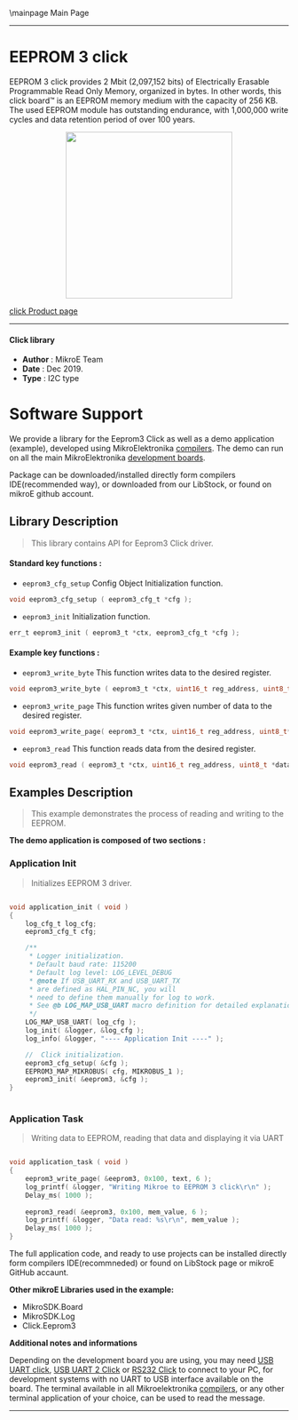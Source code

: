 \mainpage Main Page
 

---
# EEPROM 3 click

EEPROM 3 click provides 2 Mbit (2,097,152 bits) of Electrically Erasable Programmable Read Only Memory, organized in bytes. In other words, this click board™ is an EEPROM memory medium with the capacity of 256 KB. The used EEPROM module has outstanding endurance, with 1,000,000 write cycles and data retention period of over 100 years.

<p align="center">
  <img src="https://download.mikroe.com/images/click_for_ide/eeprom3_click.png" height=300px>
</p>

[click Product page](https://www.mikroe.com/eeprom-3-click)

---


#### Click library 

- **Author**        : MikroE Team
- **Date**          : Dec 2019.
- **Type**          : I2C type


# Software Support

We provide a library for the Eeprom3 Click 
as well as a demo application (example), developed using MikroElektronika 
[compilers](https://shop.mikroe.com/compilers). 
The demo can run on all the main MikroElektronika [development boards](https://shop.mikroe.com/development-boards).

Package can be downloaded/installed directly form compilers IDE(recommended way), or downloaded from our LibStock, or found on mikroE github account. 

## Library Description

> This library contains API for Eeprom3 Click driver.

#### Standard key functions :

- `eeprom3_cfg_setup` Config Object Initialization function.
```c
void eeprom3_cfg_setup ( eeprom3_cfg_t *cfg ); 
```

- `eeprom3_init` Initialization function.
```c
err_t eeprom3_init ( eeprom3_t *ctx, eeprom3_cfg_t *cfg );
```

#### Example key functions :

- `eeprom3_write_byte` This function writes data to the desired register.
```c
void eeprom3_write_byte ( eeprom3_t *ctx, uint16_t reg_address, uint8_t data_in );
```
 
- `eeprom3_write_page` This function writes given number of data to the desired register.
```c
void eeprom3_write_page( eeprom3_t *ctx, uint16_t reg_address, uint8_t* data_in, uint8_t count );
```

- `eeprom3_read` This function reads data from the desired register.
```c
void eeprom3_read ( eeprom3_t *ctx, uint16_t reg_address, uint8_t *data_out, uint16_t count );
```

## Examples Description

> This example demonstrates the process of reading and writing to the EEPROM.

**The demo application is composed of two sections :**

### Application Init 

> Initializes EEPROM 3 driver.

```c

void application_init ( void )
{
    log_cfg_t log_cfg;
    eeprom3_cfg_t cfg;

    /** 
     * Logger initialization.
     * Default baud rate: 115200
     * Default log level: LOG_LEVEL_DEBUG
     * @note If USB_UART_RX and USB_UART_TX 
     * are defined as HAL_PIN_NC, you will 
     * need to define them manually for log to work. 
     * See @b LOG_MAP_USB_UART macro definition for detailed explanation.
     */
    LOG_MAP_USB_UART( log_cfg );
    log_init( &logger, &log_cfg );
    log_info( &logger, "---- Application Init ----" );

    //  Click initialization.
    eeprom3_cfg_setup( &cfg );
    EEPROM3_MAP_MIKROBUS( cfg, MIKROBUS_1 );
    eeprom3_init( &eeprom3, &cfg );
}
  
```

### Application Task

> Writing data to EEPROM, reading that data and displaying it via UART

```c

void application_task ( void )
{
    eeprom3_write_page( &eeprom3, 0x100, text, 6 );
    log_printf( &logger, "Writing Mikroe to EEPROM 3 click\r\n" );
    Delay_ms( 1000 );
    
    eeprom3_read( &eeprom3, 0x100, mem_value, 6 );
    log_printf( &logger, "Data read: %s\r\n", mem_value );
    Delay_ms( 1000 );
}  

```

The full application code, and ready to use projects can be  installed directly form compilers IDE(recommneded) or found on LibStock page or mikroE GitHub accaunt.

**Other mikroE Libraries used in the example:** 

- MikroSDK.Board
- MikroSDK.Log
- Click.Eeprom3

**Additional notes and informations**

Depending on the development board you are using, you may need 
[USB UART click](https://shop.mikroe.com/usb-uart-click), 
[USB UART 2 Click](https://shop.mikroe.com/usb-uart-2-click) or 
[RS232 Click](https://shop.mikroe.com/rs232-click) to connect to your PC, for 
development systems with no UART to USB interface available on the board. The 
terminal available in all Mikroelektronika 
[compilers](https://shop.mikroe.com/compilers), or any other terminal application 
of your choice, can be used to read the message.



---
